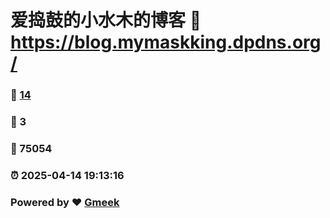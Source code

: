 # 爱捣鼓的小水木的博客 :link: https://blog.mymaskking.dpdns.org/ 
### :page_facing_up: [14](https://blog.mymaskking.dpdns.org//tag.html) 
### :speech_balloon: 3 
### :hibiscus: 75054 
### :alarm_clock: 2025-04-14 19:13:16 
### Powered by :heart: [Gmeek](https://github.com/Meekdai/Gmeek)
